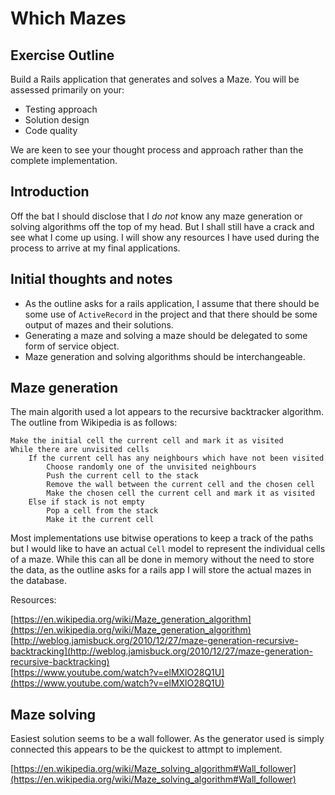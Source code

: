 # Which Mazes

## Exercise Outline

Build a Rails application that generates and solves a Maze. You will be assessed primarily on your:

* Testing approach
* Solution design
* Code quality

We are keen to see your thought process and approach rather than the complete implementation.

## Introduction

Off the bat I should disclose that I *do not* know any maze generation or solving algorithms off the top of my head. But I shall still have a crack and see what I come up using. I will show any resources I have used during the process to arrive at my final applications.

## Initial thoughts and notes

* As the outline asks for a rails application, I assume that there should be some use of `ActiveRecord` in the project and that there should be some output of mazes and their solutions.
* Generating a maze and solving a maze should be delegated to some form of service object.
* Maze generation and solving algorithms should be interchangeable.

## Maze generation

The main algorith used a lot appears to the recursive backtracker algorithm. The outline from Wikipedia is as follows:

```
Make the initial cell the current cell and mark it as visited
While there are unvisited cells
	If the current cell has any neighbours which have not been visited
		Choose randomly one of the unvisited neighbours
		Push the current cell to the stack
		Remove the wall between the current cell and the chosen cell
		Make the chosen cell the current cell and mark it as visited
	Else if stack is not empty
		Pop a cell from the stack
		Make it the current cell
```

Most implementations use bitwise operations to keep a track of the paths but I would like to have an actual `Cell` model to represent the individual cells of a maze. While this can all be done in memory without the need to store the data, as the outline asks for a rails app I will store the actual mazes in the database.

Resources:

[https://en.wikipedia.org/wiki/Maze_generation_algorithm](https://en.wikipedia.org/wiki/Maze_generation_algorithm)  
[http://weblog.jamisbuck.org/2010/12/27/maze-generation-recursive-backtracking](http://weblog.jamisbuck.org/2010/12/27/maze-generation-recursive-backtracking)  
[https://www.youtube.com/watch?v=elMXlO28Q1U](https://www.youtube.com/watch?v=elMXlO28Q1U)

## Maze solving

Easiest solution seems to be a wall follower. As the generator used is simply connected this appears to be the quickest to attmpt to implement.

[https://en.wikipedia.org/wiki/Maze_solving_algorithm#Wall_follower](https://en.wikipedia.org/wiki/Maze_solving_algorithm#Wall_follower)